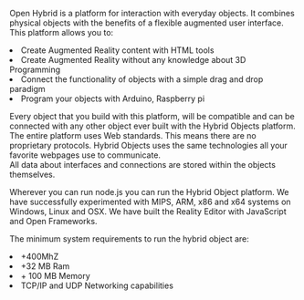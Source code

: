 Open Hybrid is a platform for interaction with everyday objects.
It combines physical objects with the benefits of a flexible augmented user interface.
This platform allows you to:
<li>Create Augmented Reality content with HTML tools</li>
<li>Create Augmented Reality without any knowledge about 3D Programming</li>
<li>Connect the functionality of objects with a simple drag and drop paradigm</li>
<li>Program your objects with Arduino, Raspberry pi</li>

Every object that you build with this platform, will be compatible and can be connected with any other object ever built with the Hybrid Objects platform.<br>The entire platform uses Web standards. This means there are no proprietary protocols.
Hybrid Objects uses the same technologies all your favorite webpages use to communicate.<br>All data about interfaces and connections are stored within the objects themselves.<br>

Wherever you can run node.js you can run the Hybrid Object platform. We have successfully experimented with MIPS, ARM, x86 and x64 systems on Windows, Linux and OSX. We have built the Reality Editor with JavaScript and Open Frameworks.<br>

The minimum system requirements to run the hybrid object are:
<li>+400MhZ</li>
<li>+32 MB Ram</li>
<li>+ 100 MB Memory</li>
<li>TCP/IP and UDP Networking capabilities</li>
